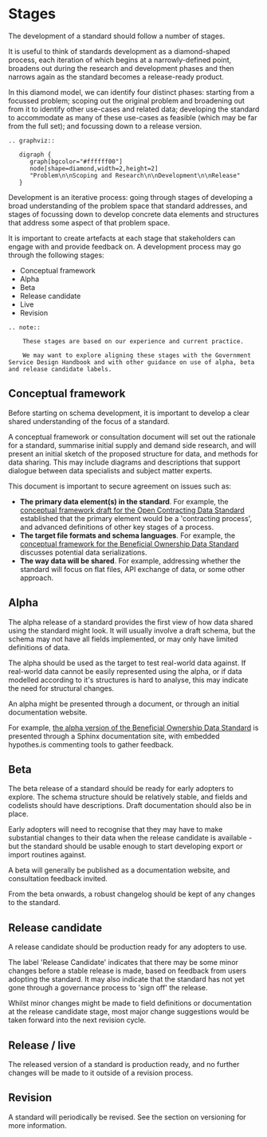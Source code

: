 # Stages

The development of a standard should follow a number of stages. 

It is useful to think of standards development as a diamond-shaped process, each iteration of which begins at a narrowly-defined point, broadens out during the research and development phases and then narrows again as the standard becomes a release-ready product.

In this diamond model, we can identify four distinct phases: starting from a focussed problem; scoping out the original problem and broadening out from it to identify other use-cases and related data; developing the standard to accommodate as many of these use-cases as feasible (which may be far from the full set); and focussing down to a release version. 

```eval_rst
.. graphviz::

   digraph {
      graph[bgcolor="#ffffff00"]
      node[shape=diamond,width=2,height=2]
      "Problem\n\nScoping and Research\n\nDevelopment\n\nRelease"
   }

```

Development is an iterative process: going through stages of developing a broad understanding of the problem space that standard addresses, and stages of focussing down to develop concrete data elements and structures that address some aspect of that problem space. 

It is important to create artefacts at each stage that stakeholders can engage with and provide feedback on. A development process may go through the following stages:

* Conceptual framework
* Alpha
* Beta
* Release candidate
* Live
* Revision

```eval_rst
.. note:: 

    These stages are based on our experience and current practice. 

    We may want to explore aligning these stages with the Government Service Design Handbook and with other guidance on use of alpha, beta and release candidate labels.

```

## Conceptual framework

Before starting on schema development, it is important to develop a clear shared understanding of the focus of a standard. 

A conceptual framework or consultation document will set out the rationale for a standard, summarise initial supply and demand side research, and will present an initial sketch of the proposed structure for data, and methods for data sharing. This may include diagrams and descriptions that support dialogue between data specialists and subject matter experts. 

This document is important to secure agreement on issues such as:

* **The primary data element(s) in the standard**. For example, the [conceptual framework draft for the Open Contracting Data Standard](http://standard.open-contracting.org/legacy/r/0__1__0/) established that the primary element would be a 'contracting process', and advanced definitions of other key stages of a process. 
* **The target file formats and schema languages**. For example, the [conceptual framework for the Beneficial Ownership Data Standard](https://github.com/openownership/data-standard/issues/7) discusses potential data serializations.
* **The way data will be shared**. For example, addressing whether the standard will focus on flat files, API exchange of data, or some other approach. 

## Alpha

The alpha release of a standard provides the first view of how data shared using the standard might look. It will usually involve a draft schema, but the schema may not have all fields implemented, or may only have limited definitions of data. 

The alpha should be used as the target to test real-world data against. If real-world data cannot be easily represented using the alpha, or if data modelled according to it's structures is hard to analyse, this may indicate the need for structural changes. 

An alpha might be presented through a document, or through an initial documentation website. 

For example, [the alpha version of the Beneficial Ownership Data Standard](http://beneficial-ownership-data-standard.readthedocs.io/en/0.1-alpha/) is presented through a Sphinx documentation site, with embedded hypothes.is commenting tools to gather feedback.

## Beta

The beta release of a standard should be ready for early adopters to explore. The schema structure should be relatively stable, and fields and codelists should have descriptions. Draft documentation should also be in place.

Early adopters will need to recognise that they may have to make substantial changes to their data when the release candidate is available - but the standard should be usable enough to start developing export or import routines against. 

A beta will generally be published as a documentation website, and consultation feedback invited. 

From the beta onwards, a robust changelog should be kept of any changes to the standard. 

## Release candidate

A release candidate should be production ready for any adopters to use. 

The label 'Release Candidate' indicates that there may be some minor changes before a stable release is made, based on feedback from users adopting the standard. It may also indicate that the standard has not yet gone through a governance process to 'sign off' the release. 

Whilst minor changes might be made to field definitions or documentation at the release candidate stage, most major change suggestions would be taken forward into the next revision cycle. 

## Release / live

The released version of a standard is production ready, and no further changes will be made to it outside of a revision process. 

## Revision

A standard will periodically be revised. See the section on versioning for more information. 

<!--TODO: Add cross-references-->
